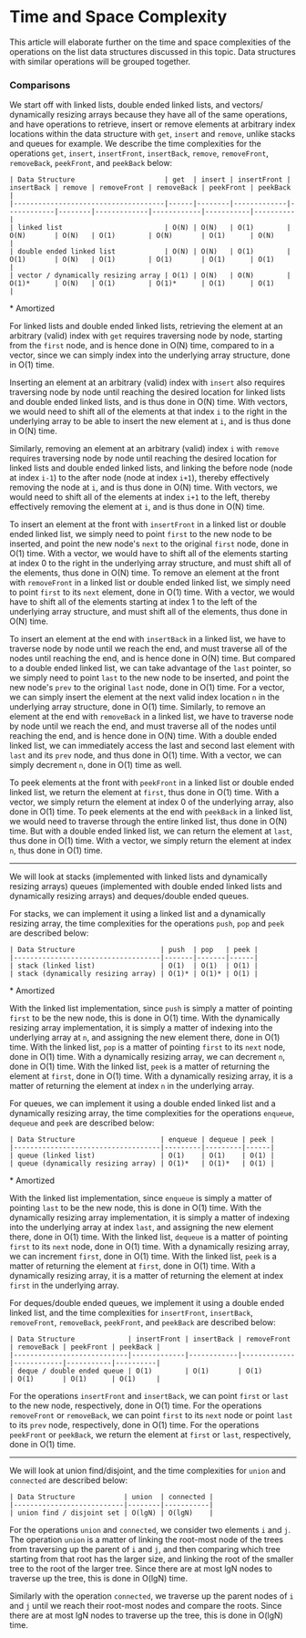 # Time and Space Complexity

This article will elaborate further on the time and space complexities of the
operations on the list data structures discussed in this topic. Data structures 
with similar operations will be grouped together.

### Comparisons

We start off with linked lists, double ended linked lists, and vectors/
dynamically resizing arrays because they have all of the same operations, and 
have operations to retrieve, insert or remove elements at arbitrary index 
locations within the data structure with `get`, `insert` and `remove`, unlike 
stacks and queues for example. We describe the time complexities for the 
operations `get`, `insert`, `insertFront`, `insertBack`, `remove`, 
`removeFront`, `removeBack`, `peekFront`, and `peekBack` below:

```
| Data Structure                      | get  | insert | insertFront | insertBack | remove | removeFront | removeBack | peekFront | peekBack |
|-------------------------------------|------|--------|-------------|------------|--------|-------------|------------|-----------|----------|
| linked list                         | O(N) | O(N)   | O(1)        | O(N)       | O(N)   | O(1)        | O(N)       | O(1)      | O(N)     |
| double ended linked list            | O(N) | O(N)   | O(1)        | O(1)       | O(N)   | O(1)        | O(1)       | O(1)      | O(1)     |
| vector / dynamically resizing array | O(1) | O(N)   | O(N)        | O(1)*      | O(N)   | O(1)        | O(1)*      | O(1)      | O(1)     |
```

\* Amortized

For linked lists and double ended linked lists, retrieving the element at an 
arbitrary (valid) index with `get` requires traversing node by node, starting 
from the `first` node, and is hence done in O(N) time, compared to in a 
vector, since we can simply index into the underlying array structure, done 
in O(1) time. 

Inserting an element at an arbitrary (valid) index with `insert` also requires 
traversing node by node until reaching the desired location for linked lists and
double ended linked lists, and is thus done in O(N) time. With vectors, we would 
need to shift all of the elements at that index `i` to the right in the 
underlying array to be able to insert the new element at `i`, and is thus done 
in O(N) time. 

Similarly, removing an element at an arbitrary (valid) index `i` with `remove` 
requires traversing node by node until reaching the desired location for linked
lists and double ended linked lists, and linking the before node (node at index
`i-1`) to the after node (node at index `i+1`), thereby effectively removing the
node at `i`, and is thus done in O(N) time. With vectors, we would need to 
shift all of the elements at index `i+1` to the left, thereby effectively 
removing the element at `i`, and is thus done in O(N) time.
  
To insert an element at the front with `insertFront` in a linked list or double 
ended linked list, we simply need to point `first` to the new node to be 
inserted, and point the new node's `next` to the original `first` node, done in
O(1) time. With a vector, we would have to shift all of the elements starting at 
index 0 to the right in the underlying array structure, and must shift all of 
the elements, thus done in O(N) time. To remove an element at the front with 
`removeFront` in a linked list or double ended linked list, we simply need to 
point `first` to its `next` element, done in O(1) time. With a vector, we would 
have to shift all of the elements starting at index 1 to the left of the 
underlying array structure, and must shift all of the elements, thus done in 
O(N) time.

To insert an element at the end with `insertBack` in a linked list, we have to 
traverse node by node until we reach the end, and must traverse all of the nodes 
until reaching the end, and is hence done in O(N) time. But compared to a double 
ended linked list, we can take advantage of the `last` pointer, so we simply 
need to point `last` to the new node to be inserted, and point the new node's 
`prev` to the original `last` node, done in O(1) time. For a vector, we can 
simply insert the element at the next valid index location `n` in the underlying
array structure, done in O(1) time. Similarly, to remove an element at the end 
with `removeBack` in a linked list, we have to traverse node by node until we 
reach the end, and must traverse all of the nodes until reaching the end, and is 
hence done in O(N) time. With a double ended linked list, we can immediately 
access the last and second last element with `last` and its `prev` node, and 
thus done in O(1) time. With a vector, we can simply decrement `n`, done in O(1) 
time as well.

To peek elements at the front with `peekFront` in a linked list or double ended
linked list, we return the element at `first`, thus done in O(1) time. With a 
vector, we simply return the element at index 0 of the underlying array, also 
done in O(1) time. To peek elements at the end with `peekBack` in a linked list,
we would need to traverse through the entire linked list, thus done in O(N) 
time. But with a double ended linked list, we can return the element at `last`,
thus done in O(1) time. With a vector, we simply return the element at index
`n`, thus done in O(1) time.

---

We will look at stacks (implemented with linked lists and dynamically resizing 
arrays) queues (implemented with double ended linked lists and dynamically 
resizing arrays) and deques/double ended queues. 

For stacks, we can implement it using a linked list and a dynamically resizing 
array, the time complexities for the operations `push`, `pop` and `peek` are 
described below:

```
| Data Structure                     | push  | pop   | peek |
|------------------------------------|-------|-------|------|
| stack (linked list)                | O(1)  | O(1)  | O(1) |
| stack (dynamically resizing array) | O(1)* | O(1)* | O(1) |
```

\* Amortized

With the linked list implementation, since `push` is simply a matter of 
pointing `first` to be the new node, this is done in O(1) time. With the 
dynamically resizing array implementation, it is simply a matter of indexing 
into the underlying array at `n`, and assigning the new element there, done in 
O(1) time. With the linked list, `pop` is a matter of pointing `first` to its 
`next` node, done in O(1) time. With a dynamically resizing array, we can 
decrement `n`, done in O(1) time. With the linked list, `peek` is a matter of 
returning the element at `first`, done in O(1) time. With a dynamically resizing 
array, it is a matter of returning the element at index `n` in the underlying
array.

For queues, we can implement it using a double ended linked list and a 
dynamically resizing array, the time complexities for the operations `enqueue`, 
`dequeue` and `peek` are described below:

```
| Data Structure                     | enqueue | dequeue | peek |
|------------------------------------|---------|---------|------|
| queue (linked list)                | O(1)    | O(1)    | O(1) |
| queue (dynamically resizing array) | O(1)*   | O(1)*   | O(1) |
```

\* Amortized

With the linked list implementation, since `enqueue` is simply a matter of 
pointing `last` to be the new node, this is done in O(1) time. With the 
dynamically resizing array implementation, it is simply a matter of indexing 
into the underlying array at index `last`, and assigning the new element there, 
done in O(1) time. With the linked list, `dequeue` is a matter of pointing 
`first` to its `next` node, done in O(1) time. With a dynamically resizing 
array, we can increment `first`, done in O(1) time. With the linked list, `peek` 
is a matter of returning the element at `first`, done in O(1) time. With a 
dynamically resizing array, it is a matter of returning the element at index 
`first` in the underlying array.

For deques/double ended queues, we implement it using a double ended linked
list, and the time complexities for `insertFront`, `insertBack`, `removeFront`,
`removeBack`, `peekFront`, and `peekBack` are described below:

```
| Data Structure             | insertFront | insertBack | removeFront | removeBack | peekFront | peekBack |
|----------------------------|-------------|------------|-------------|------------|-----------|----------|
| deque / double ended queue | O(1)        | O(1)       | O(1)        | O(1)       | O(1)      | O(1)     |
```

For the operations `insertFront` and `insertBack`, we can point `first` or 
`last` to the new node, respectively, done in O(1) time. For the operations 
`removeFront` or `removeBack`, we can point `first` to its `next` node or point
`last` to its `prev` node, respectively, done in O(1) time. For the operations 
`peekFront` or `peekBack`, we return the element at `first` or `last`, 
respectively, done in O(1) time.

---

We will look at union find/disjoint, and the time complexities for `union` and 
`connected` are described below:

```
| Data Structure            | union  | connected |
|---------------------------|--------|-----------|
| union find / disjoint set | O(lgN) | O(lgN)    |
```

For the operations `union` and `connected`, we consider two elements `i` and 
`j`. The operation `union` is a matter of linking the root-most node of the 
trees from traversing up the parent of `i` and `j`, and then comparing which 
tree starting from that root has the larger size, and linking the root of the 
smaller tree to the root of the larger tree. Since there are at most lgN nodes
to traverse up the tree, this is done in O(lgN) time.

Similarly with the operation `connected`, we traverse up the parent nodes of 
`i` and `j` until we reach their root-most nodes and compare the roots. Since 
there are at most lgN nodes to traverse up the tree, this is done in O(lgN) 
time.
